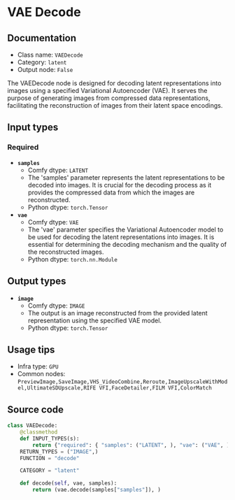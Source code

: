 # VAE Decode
## Documentation
- Class name: `VAEDecode`
- Category: `latent`
- Output node: `False`

The VAEDecode node is designed for decoding latent representations into images using a specified Variational Autoencoder (VAE). It serves the purpose of generating images from compressed data representations, facilitating the reconstruction of images from their latent space encodings.
## Input types
### Required
- **`samples`**
    - Comfy dtype: `LATENT`
    - The 'samples' parameter represents the latent representations to be decoded into images. It is crucial for the decoding process as it provides the compressed data from which the images are reconstructed.
    - Python dtype: `torch.Tensor`
- **`vae`**
    - Comfy dtype: `VAE`
    - The 'vae' parameter specifies the Variational Autoencoder model to be used for decoding the latent representations into images. It is essential for determining the decoding mechanism and the quality of the reconstructed images.
    - Python dtype: `torch.nn.Module`
## Output types
- **`image`**
    - Comfy dtype: `IMAGE`
    - The output is an image reconstructed from the provided latent representation using the specified VAE model.
    - Python dtype: `torch.Tensor`
## Usage tips
- Infra type: `GPU`
- Common nodes: `PreviewImage,SaveImage,VHS_VideoCombine,Reroute,ImageUpscaleWithModel,UltimateSDUpscale,RIFE VFI,FaceDetailer,FILM VFI,ColorMatch`


## Source code
```python
class VAEDecode:
    @classmethod
    def INPUT_TYPES(s):
        return {"required": { "samples": ("LATENT", ), "vae": ("VAE", )}}
    RETURN_TYPES = ("IMAGE",)
    FUNCTION = "decode"

    CATEGORY = "latent"

    def decode(self, vae, samples):
        return (vae.decode(samples["samples"]), )

```
